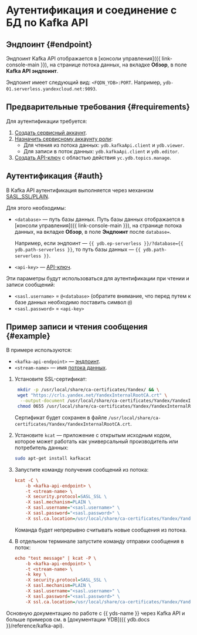 # Аутентификация и соединение с БД по Kafka API

## Эндпоинт {#endpoint}

Эндпоинт Kafka API отображается в [консоли управления]({{ link-console-main }}), на странице потока данных, на вкладке **Обзор**, в поле **Kafka API эндпоинт**.

Эндпоинт имеет следующий вид: `<FQDN_YDB>:PORT`. Например, `ydb-01.serverless.yandexcloud.net:9093`.

## Предварительные требования {#requirements}

Для аутентификации требуется:

1. [Создать сервисный аккаунт](../../iam/operations/sa/create).
1. [Назначить сервисному аккаунту роли](../../iam/operations/sa/assign-role-for-sa):
   * Для чтения из потока данных: `ydb.kafkaApi.client` и `ydb.viewer`.
   * Для записи в поток данных: `ydb.kafkaApi.client` и `ydb.editor`.
1. [Создать API-ключ](../../iam/operations/api-key/create) c областью действия `yc.ydb.topics.manage`.


## Аутентификация {#auth}

В Kafka API аутентификация выполняется через механизм [SASL_SSL/PLAIN](https://docs.confluent.io/platform/current/kafka/authentication_sasl/authentication_sasl_plain.html#kafka-sasl-auth-plain).

Для этого необходимы:

* `<database>` — путь базы данных. Путь базы данных отображается в [консоли управления]({{ link-console-main }}), на странице потока данных, на вкладке **Обзор**, в поле **Эндпоинт** после `database=`.

    Например, если эндпоинт — `{{ ydb.ep-serverless }}/?database={{ ydb.path-serverless }}`, то путь базы данных — `{{ ydb.path-serverless }}`.

* `<api-key>` — [API-ключ](../../iam/concepts/authorization/api-key).

Эти параметры будут использоваться для аутентификации при чтении и записи сообщений:

* `<sasl.username>` = `@<database>` (обратите внимание, что перед путем к базе данных необходимо поставить символ `@`)
* `<sasl.password>` = `<api-key>`

## Пример записи и чтения сообщения {#example}

В примере используются:

 * `<kafka-api-endpoint>` — [эндпоинт](#endpoint).
 * `<stream-name>` — имя [потока данных](../concepts/glossary.md#stream-concepts).

1. Установите SSL-сертификат:

   ```bash
    mkdir -p /usr/local/share/ca-certificates/Yandex/ && \
    wget "https://crls.yandex.net/YandexInternalRootCA.crt" \
     --output-document /usr/local/share/ca-certificates/Yandex/YandexInternalRootCA.crt && \
    chmod 0655 /usr/local/share/ca-certificates/Yandex/YandexInternalRootCA.crt
   ```

   Сертификат будет сохранен в файле `/usr/local/share/ca-certificates/Yandex/YandexInternalRootCA.crt`.

1. Установите `kcat` — приложение с открытым исходным кодом, которое может работать как универсальный производитель или потребитель данных:

   ```bash
   sudo apt-get install kafkacat
   ```

1. Запустите команду получения сообщений из потока:

    ```ini
    kcat -C \
        -b <kafka-api-endpoint> \
        -t <stream-name> \
        -X security.protocol=SASL_SSL \
        -X sasl.mechanism=PLAIN \
        -X sasl.username="<sasl.username>" \
        -X sasl.password="<sasl.password>" \
        -X ssl.ca.location=/usr/local/share/ca-certificates/Yandex/YandexInternalRootCA.crt -Z
    ```

    Команда будет непрерывно считывать новые сообщения из потока.

1. В отдельном терминале запустите команду отправки сообщения в поток:

    ```ini
    echo "test message" | kcat -P \
        -b <kafka-api-endpoint> \
        -t <stream-name> \
        -k key \
        -X security.protocol=SASL_SSL \
        -X sasl.mechanism=PLAIN \
        -X sasl.username="<sasl.username>" \
        -X sasl.password="<sasl.password>" \
        -X ssl.ca.location=/usr/local/share/ca-certificates/Yandex/YandexInternalRootCA.crt -Z
    ```

Основную документацию по работе с {{ yds-name }} через Kafka API и больше примеров см. в [документации YDB]({{ ydb.docs }}/reference/kafka-api).
